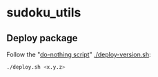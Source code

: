 # sudoku_utils


## Deploy package

Follow the "[do-nothing script](https://blog.danslimmon.com/2019/07/15/do-nothing-scripting-the-key-to-gradual-automation/)" [./deploy-version.sh](./deploy-version.sh):
```bash
./deploy.sh <x.y.z>
```

